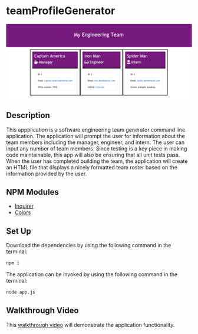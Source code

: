 # teamProfileGenerator

![Employee Summary 1](Assets/employee-profile-html.png)


## Description
This appplication is a software engineering team generator command line application. The application will prompt the user for information about the team members including the manager, engineer, and intern. The user can input any number of team members. Since testing is a key piece in making code maintainable, this app will also be ensuring that all unit tests pass. When the user has completed building the team, the application will create an HTML file that displays a nicely formatted team roster based on the information provided by the user.


## NPM Modules
* [Inquirer](https://www.npmjs.com/package/inquirer)
* [Colors](https://www.npmjs.com/package/colors)


## Set Up
Download the dependencies by using the following command in the terminal: 
```bash
npm i
```

The application can be invoked by using the following command in the terminal: 
```bash
node app.js
```


## Walkthrough Video
This [walkthrough video](https://drive.google.com/file/d/1qsQOGFalrKjp5x2Pg1IrJyfPOiU_KFnK/view) will demonstrate the application functionality. 


